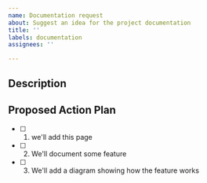 ```yaml
---
name: Documentation request
about: Suggest an idea for the project documentation
title: ''
labels: documentation
assignees: ''

---
```

<!-- 
Title: Be sure to update the title to a descriptive name.
- Start the title with a verb (e.g. Change header styles)
- Use the imperative mood in the title (e.g. Fix, not Fixed or Fixes header styles)
- Use labels wisely -->

**Description**
----------------------------
<!-- 
- Describe the documentation update. 
- Identify the target audience
- A picture is worth a thousand words!
  - Describe any diagrams to be included.  draw.io is a good way to create a diagram.
  - Describe any screenshots to be included. 
  - Describe any other pictures to be included. 
-->


**Proposed Action Plan**
-------------------------------
- [ ] 1. we'll add this page
- [ ] 2. We'll document some feature
- [ ] 3. We'll add a diagram showing how the feature works
